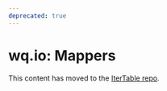 ```yaml
---
deprecated: true
---
```


wq.io: Mappers
==============

This content has moved to the [IterTable repo](https://github.com/wq/itertable/blob/master/docs/mappers.md).
